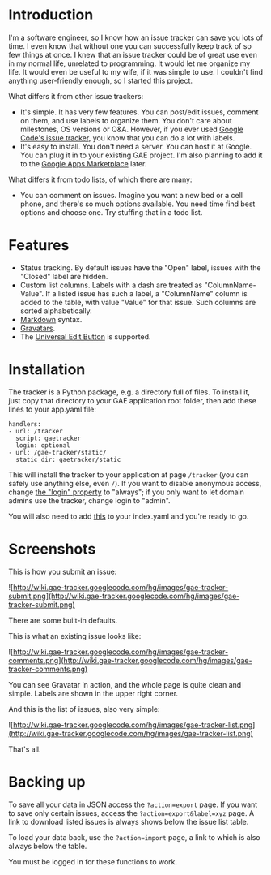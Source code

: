 

# Introduction #

I'm a software engineer, so I know how an issue tracker can save you lots of time.  I even know that without one you can successfully keep track of so few things at once.  I knew that an issue tracker could be of great use even in my normal life, unrelated to programming.  It would let me organize my life.  It would even be useful to my wife, if it was simple to use.  I couldn't find anything user-friendly enough, so I started this project.

What differs it from other issue trackers:

  * It's simple.  It has very few features.  You can post/edit issues, comment on them, and use labels to organize them.  You don't care about milestones, OS versions or Q&A. However, if you ever used [Google Code's issue tracker](http://code.google.com/p/support/wiki/IssueTracker), you know that you can do a lot with labels.
  * It's easy to install.  You don't need a server.  You can host it at Google.  You can plug it in to your existing GAE project.  I'm also planning to add it to the [Google Apps Marketplace](https://www.google.com/enterprise/marketplace/?pli=1) later.

What differs it from todo lists, of which there are many:

  * You can comment on issues.  Imagine you want a new bed or a cell phone, and there's so much options available.  You need time find best options and choose one.  Try stuffing that in a todo list.


# Features #

  * Status tracking.  By default issues have the "Open" label, issues with the "Closed" label are hidden.
  * Custom list columns.  Labels with a dash are treated as "ColumnName-Value".  If a listed issue has such a label, a "ColumnName" column is added to the table, with value "Value" for that issue.  Such columns are sorted alphabetically.
  * [Markdown](http://daringfireball.net/projects/markdown/syntax) syntax.
  * [Gravatars](http://www.gravatar.com/).
  * The [Universal Edit Button](http://universaleditbutton.org/) is supported.


# Installation #

The tracker is a Python package, e.g. a directory full of files.  To install it, just copy that directory to your GAE application root folder, then add these lines to your app.yaml file:

```
handlers:
- url: /tracker
  script: gaetracker
  login: optional
- url: /gae-tracker/static/
  static_dir: gaetracker/static
```

This will install the tracker to your application at page `/tracker` (you can safely use anything else, even `/`).  If you want to disable anonymous access, change [the "login" property](http://code.google.com/appengine/docs/python/config/appconfig.html#Requiring_Login_or_Administrator_Status) to "always"; if you only want to let domain admins use the tracker, change login to "admin".

You will also need to add [this](http://gae-tracker.googlecode.com/hg/index.yaml) to your index.yaml and you're ready to go.


# Screenshots #

This is how you submit an issue:

![http://wiki.gae-tracker.googlecode.com/hg/images/gae-tracker-submit.png](http://wiki.gae-tracker.googlecode.com/hg/images/gae-tracker-submit.png)

There are some built-in defaults.

This is what an existing issue looks like:

![http://wiki.gae-tracker.googlecode.com/hg/images/gae-tracker-comments.png](http://wiki.gae-tracker.googlecode.com/hg/images/gae-tracker-comments.png)

You can see Gravatar in action, and the whole page is quite clean and simple.  Labels are shown in the upper right corner.

And this is the list of issues, also very simple:

![http://wiki.gae-tracker.googlecode.com/hg/images/gae-tracker-list.png](http://wiki.gae-tracker.googlecode.com/hg/images/gae-tracker-list.png)

That's all.


# Backing up #

To save all your data in JSON access the `?action=export` page.  If you want to save only certain issues, access the `?action=export&label=xyz` page.  A link to download listed issues is always shows below the issue list table.

To load your data back, use the `?action=import` page, a link to which is also always below the table.

You must be logged in for these functions to work.